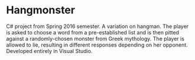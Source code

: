 # Hangmonster
C# project from Spring 2016 semester.
A variation on hangman. The player is asked to choose a word from a pre-established list and is then pitted against a randomly-chosen monster from Greek mythology. The player is allowed to lie, resulting in different responses depending on her opponent. Developed entirely in Visual Studio.
